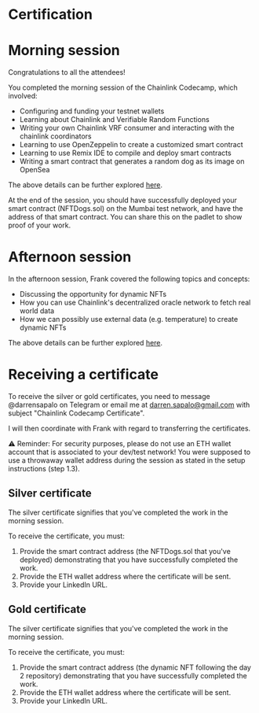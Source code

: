 # Certification

# Morning session

Congratulations to all the attendees!

You completed the morning session of the Chainlink Codecamp, which involved:

- Configuring and funding your testnet wallets
- Learning about Chainlink and Verifiable Random Functions
- Writing your own Chainlink VRF consumer and interacting with the chainlink coordinators
- Learning to use OpenZeppelin to create a customized smart contract
- Learning to use Remix IDE to compile and deploy smart contracts
- Writing a smart contract that generates a random dog as its image on OpenSea

The above details can be further explored [here](https://github.com/QingyangKong/Chainlink-bootcamp-day1).

At the end of the session, you should have successfully deployed your smart contract (NFTDogs.sol)
on the Mumbai test network, and have the address of that smart contract. You can share this on the padlet
to show proof of your work.

# Afternoon session

In the afternoon session, Frank covered the following topics and concepts:

- Discussing the opportunity for dynamic NFTs
- How you can use Chainlink's decentralized oracle network to fetch real world data
- How we can possibly use external data (e.g. temperature) to create dynamic NFTs

The above details can be further explored [here](https://github.com/QingyangKong/Chainlink-bootcamp-day2).

# Receiving a certificate

To receive the silver or gold certificates, you need to message @darrensapalo on Telegram
or email me at darren.sapalo@gmail.com with subject "Chainlink Codecamp Certificate".

I will then coordinate with Frank with regard to transferring the certificates.

⚠ Reminder: For security purposes, please do not use an ETH wallet account that is associated to your dev/test network! You were supposed to use a throwaway wallet address during the session as stated in the setup instructions (step 1.3).

## Silver certificate

The silver certificate signifies that you've completed the work in the morning session.

To receive the certificate, you must:

1. Provide the smart contract address (the NFTDogs.sol that you've deployed) demonstrating that you have successfully completed the work.
2. Provide the ETH wallet address where the certificate will be sent.
3. Provide your LinkedIn URL.

## Gold certificate

The silver certificate signifies that you've completed the work in the morning session.

To receive the certificate, you must:

1. Provide the smart contract address (the dynamic NFT following the day 2 repository) demonstrating that you have successfully completed the work.
2. Provide the ETH wallet address where the certificate will be sent.
3. Provide your LinkedIn URL.
